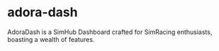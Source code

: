 # adora-dash
AdoraDash is a SimHub Dashboard crafted for SimRacing enthusiasts, boasting a wealth of features.
